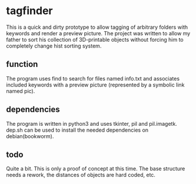 # tagfinder
This is a quick and dirty prototype to allow tagging of arbitrary folders with keywords and render a preview picture. The project was written to allow my father to sort his collection of 3D-printable objects without forcing him to completely change hist sorting system.

## function
The program uses find to search for files named info.txt and associates included keywords with a preview picture (represented by a symbolic link named pic).

## dependencies
The program is written in python3 and uses tkinter, pil and pil.imagetk. dep.sh can be used to install the needed dependencies on debian(bookworm).

## todo
Quite a bit. This is only a proof of concept at this time. The base structure needs a rework, the distances of objects are hard coded, etc.
